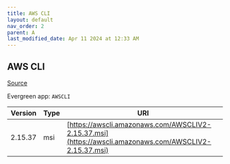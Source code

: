 ```yaml
---
title: AWS CLI
layout: default
nav_order: 2
parent: A
last_modified_date: Apr 11 2024 at 12:33 AM
---
```


## AWS CLI

[Source](https://github.com/aws/aws-cli/)

Evergreen app: `AWSCLI`

| Version | Type | URI                                                                                                    |
| ------- | ---- | ------------------------------------------------------------------------------------------------------ |
| 2.15.37 | msi  | [https://awscli.amazonaws.com/AWSCLIV2-2.15.37.msi](https://awscli.amazonaws.com/AWSCLIV2-2.15.37.msi) |
